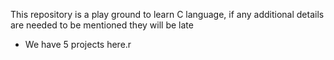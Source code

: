 This repository is a play ground to learn C language, if any additional details are needed to be mentioned they will be late
- We have 5 projects here.r
